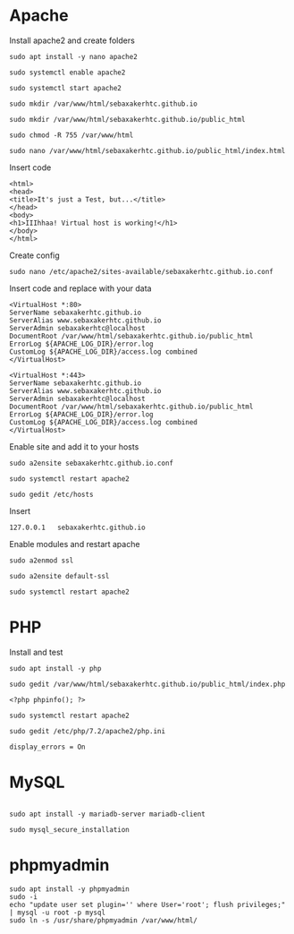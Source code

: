 # Apache

<p> Install apache2 and create folders
  
```  
sudo apt install -y nano apache2

sudo systemctl enable apache2

sudo systemctl start apache2

sudo mkdir /var/www/html/sebaxakerhtc.github.io

sudo mkdir /var/www/html/sebaxakerhtc.github.io/public_html

sudo chmod -R 755 /var/www/html

sudo nano /var/www/html/sebaxakerhtc.github.io/public_html/index.html
```
<p> Insert code

```
<html>
<head>
<title>It's just a Test, but...</title>
</head>
<body>
<h1>IIIhhaa! Virtual host is working!</h1>
</body>
</html>
```
<p> Create config

```
sudo nano /etc/apache2/sites-available/sebaxakerhtc.github.io.conf
```
<p> Insert code and replace with your data

```
<VirtualHost *:80>
ServerName sebaxakerhtc.github.io
ServerAlias www.sebaxakerhtc.github.io
ServerAdmin sebaxakerhtc@localhost
DocumentRoot /var/www/html/sebaxakerhtc.github.io/public_html
ErrorLog ${APACHE_LOG_DIR}/error.log
CustomLog ${APACHE_LOG_DIR}/access.log combined
</VirtualHost>

<VirtualHost *:443>
ServerName sebaxakerhtc.github.io
ServerAlias www.sebaxakerhtc.github.io
ServerAdmin sebaxakerhtc@localhost
DocumentRoot /var/www/html/sebaxakerhtc.github.io/public_html
ErrorLog ${APACHE_LOG_DIR}/error.log
CustomLog ${APACHE_LOG_DIR}/access.log combined
</VirtualHost>
```
<p> Enable site and add it to your hosts

```
sudo a2ensite sebaxakerhtc.github.io.conf

sudo systemctl restart apache2

sudo gedit /etc/hosts
```
<p> Insert

```
127.0.0.1	sebaxakerhtc.github.io
```
<p> Enable modules and restart apache

```
sudo a2enmod ssl

sudo a2ensite default-ssl

sudo systemctl restart apache2

```
# PHP
<p> Install and test
  
```
sudo apt install -y php

sudo gedit /var/www/html/sebaxakerhtc.github.io/public_html/index.php

<?php phpinfo(); ?>

sudo systemctl restart apache2

sudo gedit /etc/php/7.2/apache2/php.ini

display_errors = On
```

# MySQL
```

sudo apt install -y mariadb-server mariadb-client

sudo mysql_secure_installation
```
# phpmyadmin
```
sudo apt install -y phpmyadmin
sudo -i
echo "update user set plugin='' where User='root'; flush privileges;" | mysql -u root -p mysql
sudo ln -s /usr/share/phpmyadmin /var/www/html/
```
